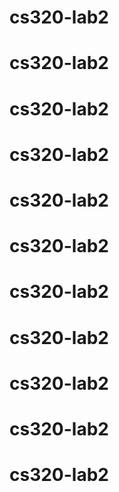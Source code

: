 # cs320-lab2
# cs320-lab2
# cs320-lab2
# cs320-lab2
# cs320-lab2
# cs320-lab2
# cs320-lab2
# cs320-lab2
# cs320-lab2
# cs320-lab2
# cs320-lab2
